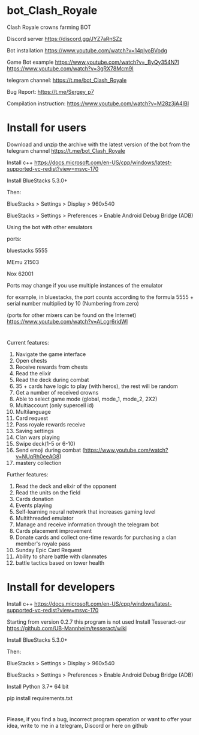 # bot_Clash_Royale

Clash Royale crowns farming BOT

Discord server
https://discord.gg/JYZ7aRnSZz

Bot installation
https://www.youtube.com/watch?v=14plyoBVodg

Game Bot example
https://www.youtube.com/watch?v=_ByQy354N7I
https://www.youtube.com/watch?v=3gRX78Mcm9I

telegram channel:
https://t.me/bot_Clash_Royale

Bug Report:
https://t.me/Sergey_p7

Сompilation instruction:
https://www.youtube.com/watch?v=M28z3jA4IBI


# Install for users


Download and unzip the archive with the latest version of the bot from the telegram channel https://t.me/bot_Clash_Royale


Install с++
https://docs.microsoft.com/en-US/cpp/windows/latest-supported-vc-redist?view=msvc-170


Install BlueStacks 5.3.0+

Then:


BlueStacks > Settings > Display > 960x540

BlueStacks > Settings > Preferences > Enable Android Debug Bridge (ADB)


Using the bot with other emulators



ports:

bluestacks 5555

MEmu 21503

Nox 62001

Ports may change if you use multiple instances of the emulator

for example, in bluestacks, the port counts according to the formula 5555 + serial number multiplied by 10 (Numbering from zero)

(ports for other mixers can be found on the Internet)
https://www.youtube.com/watch?v=ALcgr6ridWI


#

Current features:

1) Navigate the game interface
2) Open chests
3) Receive rewards from chests
4) Read the elixir
5) Read the deck during combat
6) 35 + cards have logic to play (with heros), the rest will be random
7) Get a number of received crowns
8) Able to select game mode (global, mode_1, mode_2, 2X2)
9) Multiaccount (only supercell id)
10) Multilanguage
11) Сard request
12) Pass royale rewards receive
13) Saving settings
14) Clan wars playing
15) Swipe deck(1-5 or 6-10)
16) Send emoji during combat (https://www.youtube.com/watch?v=NUqRh0eeAG8)
17) mastery collection


Further features:

1) Read the deck and elixir of the opponent
2) Read the units on the field
3) Cards donation
4) Events playing
5) Self-learning neural network that increases gaming level
6) Multithreaded emulator
7) Manage and receive information through the telegram bot
8) Cards placement improvement
9) Donate cards and collect one-time rewards for purchasing a clan member's royale pass
10) Sunday Epic Card Request
11) Ability to share battle with clanmates
12) battle tactics based on tower health

# Install for developers

Install с++
https://docs.microsoft.com/en-US/cpp/windows/latest-supported-vc-redist?view=msvc-170

Starting from version 0.2.7 this program is not used
Install Tesseract-osr
https://github.com/UB-Mannheim/tesseract/wiki 

Install BlueStacks 5.3.0+

Then:

BlueStacks > Settings > Display > 960x540

BlueStacks > Settings > Preferences > Enable Android Debug Bridge (ADB)

Install Python 3.7+ 64 bit

pip install requirements.txt


# 

Please, if you find a bug, incorrect program operation or want to offer your idea, write to me in a telegram, Discord or here on github
